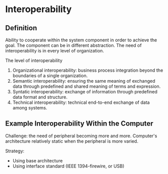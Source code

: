 # Interoperability

## Definition
Ability to cooperate within the system component in order to achieve the goal. The component can be in different abstraction. The need of interoperability is  in every level of organization.

The level of interoperability
1. Organizational interoperability: business process integration beyond the boundaries of a single organization.
2. Semantic interoperability:  ensuring the same meaning of exchanged data through predefined and shared meaning of terms and expression.
3. Syntatic interoperability: exchange of information through predefined data format and structure.
4. Technical interoperability: technical end-to-end exchange of data among systems.


## Example Interoperability Within the Computer
Challenge: the need of peripheral becoming more and more. Computer's architecture relatively static when the peripheral is more varied.  

Strategy: 
- Using base architecture
- Using interface standard (IEEE 1394-firewire, or USB)

